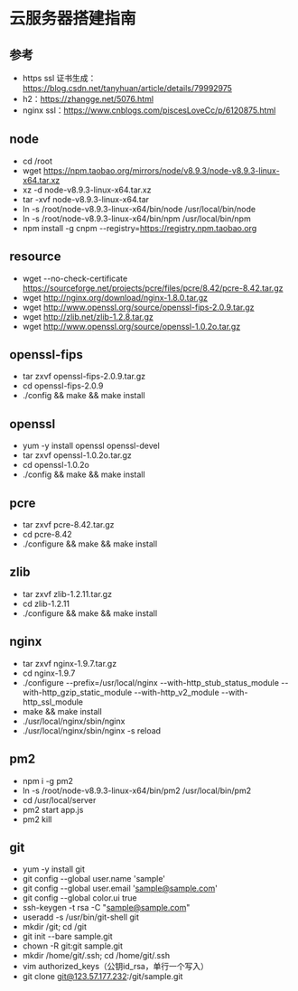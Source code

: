# 云服务器搭建指南

## 参考
  - https ssl 证书生成：https://blog.csdn.net/tanyhuan/article/details/79992975
  - h2：https://zhangge.net/5076.html
  - nginx ssl：https://www.cnblogs.com/piscesLoveCc/p/6120875.html

## node
  - cd /root
  - wget https://npm.taobao.org/mirrors/node/v8.9.3/node-v8.9.3-linux-x64.tar.xz
  - xz -d node-v8.9.3-linux-x64.tar.xz
  - tar -xvf node-v8.9.3-linux-x64.tar
  - ln -s /root/node-v8.9.3-linux-x64/bin/node /usr/local/bin/node
  - ln -s /root/node-v8.9.3-linux-x64/bin/npm /usr/local/bin/npm
  - npm install -g cnpm --registry=https://registry.npm.taobao.org

## resource
  - wget --no-check-certificate https://sourceforge.net/projects/pcre/files/pcre/8.42/pcre-8.42.tar.gz
  - wget http://nginx.org/download/nginx-1.8.0.tar.gz
  - wget http://www.openssl.org/source/openssl-fips-2.0.9.tar.gz
  - wget http://zlib.net/zlib-1.2.8.tar.gz
  - wget http://www.openssl.org/source/openssl-1.0.2o.tar.gz

## openssl-fips
  - tar zxvf openssl-fips-2.0.9.tar.gz
  - cd openssl-fips-2.0.9
  - ./config && make && make install

## openssl
  - yum -y install openssl openssl-devel
  - tar zxvf openssl-1.0.2o.tar.gz
  - cd openssl-1.0.2o
  - ./config && make && make install

## pcre
  - tar zxvf pcre-8.42.tar.gz
  - cd pcre-8.42
  - ./configure && make && make install

## zlib
  - tar zxvf zlib-1.2.11.tar.gz
  - cd zlib-1.2.11
  - ./configure && make && make install

## nginx
  - tar zxvf nginx-1.9.7.tar.gz
  - cd nginx-1.9.7
  - ./configure --prefix=/usr/local/nginx --with-http_stub_status_module --with-http_gzip_static_module --with-http_v2_module --with-http_ssl_module
  - make && make install
  - ./usr/local/nginx/sbin/nginx
  - ./usr/local/nginx/sbin/nginx -s reload

## pm2
  - npm i -g pm2
  - ln -s /root/node-v8.9.3-linux-x64/bin/pm2 /usr/local/bin/pm2
  - cd /usr/local/server
  - pm2 start app.js
  - pm2 kill

## git
  - yum -y install git
  - git config --global user.name 'sample'
  - git config --global user.email 'sample@sample.com'
  - git config --global color.ui true
  - ssh-keygen -t rsa -C "sample@sample.com"
  - useradd -s /usr/bin/git-shell git
  - mkdir /git; cd /git
  - git init --bare sample.git
  - chown -R git:git sample.git
  - mkdir /home/git/.ssh; cd /home/git/.ssh
  - vim authorized_keys（公钥id_rsa，单行一个写入）
  - git clone git@123.57.177.232:/git/sample.git

